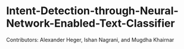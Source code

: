 # Intent-Detection-through-Neural-Network-Enabled-Text-Classifier
Contributors: Alexander Heger, Ishan Nagrani, and Mugdha Khairnar

